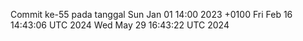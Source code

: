 Commit ke-55 pada tanggal Sun Jan 01 14:00 2023 +0100
Fri Feb 16 14:43:06 UTC 2024
Wed May 29 16:43:22 UTC 2024
